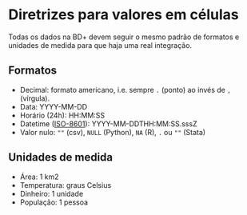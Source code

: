 
# Diretrizes para valores em células

Todas os dados na BD+ devem seguir o mesmo padrão de formatos e unidades de medida para que haja uma real integração.

## Formatos

- Decimal: formato americano, i.e. sempre `.` (ponto) ao invés de `,` (vírgula).
- Data: YYYY-MM-DD
- Horário (24h): HH:MM:SS
- Datetime ([ISO-8601](https://en.wikipedia.org/wiki/ISO_8601)): YYYY-MM-DDTHH:MM:SS.sssZ
- Valor nulo: `""` (csv), `NULL` (Python), `NA` (R), `.` ou `""` (Stata)

## Unidades de medida

- Área: 1 km2
- Temperatura: graus Celsius
- Dinheiro: 1 unidade
- População: 1 pessoa
